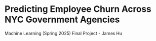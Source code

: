 # Predicting Employee Churn Across NYC Government Agencies
 Machine Learning (Spring 2025) Final Project - James Hu
